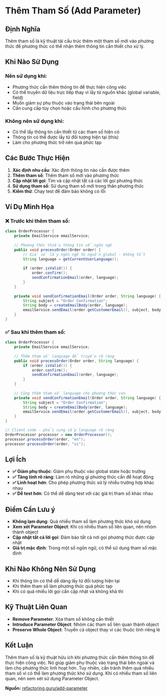# **Thêm Tham Số (Add Parameter)**

## **Định Nghĩa**
Thêm tham số là kỹ thuật tái cấu trúc thêm một tham số mới vào phương thức để phương thức có thể nhận thêm thông tin cần thiết cho xử lý.

## **Khi Nào Sử Dụng**

### **Nên sử dụng khi:**
- Phương thức cần thêm thông tin để thực hiện công việc
- Có thể truyền dữ liệu trực tiếp thay vì lấy từ nguồn khác (global variable, field)
- Muốn giảm sự phụ thuộc vào trạng thái bên ngoài
- Cần cung cấp tùy chọn hoặc cấu hình cho phương thức

### **Không nên sử dụng khi:**
- Có thể lấy thông tin cần thiết từ các tham số hiện có
- Thông tin có thể được lấy từ đối tượng hiện tại (this)
- Làm cho phương thức trở nên quá phức tạp

## **Các Bước Thực Hiện**

1. **Xác định nhu cầu**: Xác định thông tin nào cần được thêm
2. **Thêm tham số**: Thêm tham số mới vào phương thức
3. **Cập nhật lời gọi**: Tìm và cập nhật tất cả các lời gọi phương thức
4. **Sử dụng tham số**: Sử dụng tham số mới trong thân phương thức
5. **Kiểm thử**: Chạy test để đảm bảo không có lỗi

## **Ví Dụ Minh Họa**

### **❌ Trước khi thêm tham số:**
```java
class OrderProcessor {
    private EmailService emailService;
    
    // Phương thức thiếu thông tin về ngôn ngữ
    public void processOrder(Order order) {
        // Giả sử lấy ngôn ngữ từ nguồn global - không tốt
        String language = getCurrentUserLanguage();
        
        if (order.isValid()) {
            order.confirm();
            sendConfirmationEmail(order, language);
        }
    }
    
    private void sendConfirmationEmail(Order order, String language) {
        String subject = "Order Confirmation";
        String body = createEmailBody(order, language);
        emailService.sendEmail(order.getCustomerEmail(), subject, body);
    }
}
```

### **✅ Sau khi thêm tham số:**
```java
class OrderProcessor {
    private EmailService emailService;
    
    // Thêm tham số language để truyền rõ ràng
    public void processOrder(Order order, String language) {
        if (order.isValid()) {
            order.confirm();
            sendConfirmationEmail(order, language);
        }
    }
    
    // Cũng thêm tham số language cho phương thức con
    private void sendConfirmationEmail(Order order, String language) {
        String subject = "Order Confirmation";
        String body = createEmailBody(order, language);
        emailService.sendEmail(order.getCustomerEmail(), subject, body);
    }
}

// Client code - phải cung cấp language rõ ràng
OrderProcessor processor = new OrderProcessor();
processor.processOrder(order, "en");
processor.processOrder(order, "vi");
```

## **Lợi Ích**

- **✅ Giảm phụ thuộc**: Giảm phụ thuộc vào global state hoặc trường
- **✅ Tăng tính rõ ràng**: Làm rõ những gì phương thức cần để hoạt động
- **✅ Linh hoạt hơn**: Cho phép phương thức xử lý nhiều trường hợp khác nhau
- **✅ Dễ test hơn**: Có thể dễ dàng test với các giá trị tham số khác nhau

## **Điểm Cần Lưu ý**

- **Không lạm dụng**: Quá nhiều tham số làm phương thức khó sử dụng
- **Xem xét Parameter Object**: Khi có nhiều tham số liên quan, nên nhóm thành object
- **Cập nhật tất cả lời gọi**: Đảm bảo tất cả nơi gọi phương thức được cập nhật
- **Giá trị mặc định**: Trong một số ngôn ngữ, có thể sử dụng tham số mặc định

## **Khi Nào Không Nên Sử Dụng**

- Khi thông tin có thể dễ dàng lấy từ đối tượng hiện tại
- Khi thêm tham số làm phương thức quá phức tạp
- Khi có quá nhiều lời gọi cần cập nhật và không khả thi

## **Kỹ Thuật Liên Quan**

- **Remove Parameter**: Xóa tham số không cần thiết
- **Introduce Parameter Object**: Nhóm các tham số liên quan thành object
- **Preserve Whole Object**: Truyền cả object thay vì các thuộc tính riêng lẻ

## **Kết Luận**

Thêm tham số là kỹ thuật hữu ích khi phương thức cần thêm thông tin để thực hiện công việc. Nó giúp giảm phụ thuộc vào trạng thái bên ngoài và làm cho phương thức linh hoạt hơn. Tuy nhiên, cần tránh thêm quá nhiều tham số vì có thể làm phương thức khó sử dụng. Khi có nhiều tham số liên quan, nên xem xét sử dụng Parameter Object.

**Nguồn:** [refactoring.guru/add-parameter](https://refactoring.guru/add-parameter)